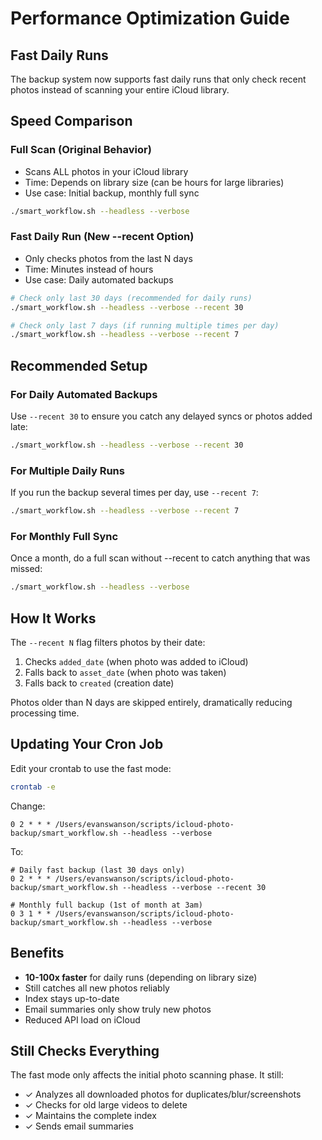 # Performance Optimization Guide

## Fast Daily Runs

The backup system now supports fast daily runs that only check recent photos instead of scanning your entire iCloud library.

## Speed Comparison

### Full Scan (Original Behavior)
- Scans ALL photos in your iCloud library
- Time: Depends on library size (can be hours for large libraries)
- Use case: Initial backup, monthly full sync

```bash
./smart_workflow.sh --headless --verbose
```

### Fast Daily Run (New --recent Option)
- Only checks photos from the last N days
- Time: Minutes instead of hours
- Use case: Daily automated backups

```bash
# Check only last 30 days (recommended for daily runs)
./smart_workflow.sh --headless --verbose --recent 30

# Check only last 7 days (if running multiple times per day)
./smart_workflow.sh --headless --verbose --recent 7
```

## Recommended Setup

### For Daily Automated Backups
Use `--recent 30` to ensure you catch any delayed syncs or photos added late:

```bash
./smart_workflow.sh --headless --verbose --recent 30
```

### For Multiple Daily Runs
If you run the backup several times per day, use `--recent 7`:

```bash
./smart_workflow.sh --headless --verbose --recent 7
```

### For Monthly Full Sync
Once a month, do a full scan without --recent to catch anything that was missed:

```bash
./smart_workflow.sh --headless --verbose
```

## How It Works

The `--recent N` flag filters photos by their date:
1. Checks `added_date` (when photo was added to iCloud)
2. Falls back to `asset_date` (when photo was taken)
3. Falls back to `created` (creation date)

Photos older than N days are skipped entirely, dramatically reducing processing time.

## Updating Your Cron Job

Edit your crontab to use the fast mode:

```bash
crontab -e
```

Change:
```
0 2 * * * /Users/evanswanson/scripts/icloud-photo-backup/smart_workflow.sh --headless --verbose
```

To:
```
# Daily fast backup (last 30 days only)
0 2 * * * /Users/evanswanson/scripts/icloud-photo-backup/smart_workflow.sh --headless --verbose --recent 30

# Monthly full backup (1st of month at 3am)
0 3 1 * * /Users/evanswanson/scripts/icloud-photo-backup/smart_workflow.sh --headless --verbose
```

## Benefits

- **10-100x faster** for daily runs (depending on library size)
- Still catches all new photos reliably
- Index stays up-to-date
- Email summaries only show truly new photos
- Reduced API load on iCloud

## Still Checks Everything

The fast mode only affects the initial photo scanning phase. It still:
- ✓ Analyzes all downloaded photos for duplicates/blur/screenshots
- ✓ Checks for old large videos to delete
- ✓ Maintains the complete index
- ✓ Sends email summaries
